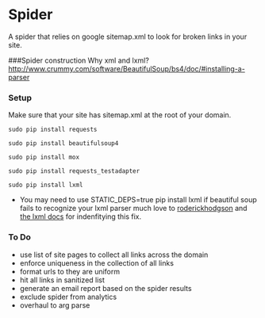 Spider
======
A spider that relies on google sitemap.xml to look for broken links in your site.

###Spider construction
Why xml and lxml?
http://www.crummy.com/software/BeautifulSoup/bs4/doc/#installing-a-parser

### Setup
Make sure that your site has sitemap.xml at the root of your domain.

```
sudo pip install requests

sudo pip install beautifulsoup4

sudo pip install mox

sudo pip install requests_testadapter

sudo pip install lxml

```
* You may need to use STATIC_DEPS=true pip install lxml if beautiful soup fails to recognize your lxml parser much love to [roderickhodgson](http://roderickhodgson.com/blog/2012/10/27/building-python-lxml-on-mac-os-x-10-dot-7) and [the lxml docs](http://lxml.de/installation.html) for indenfitying this fix.

### To Do
* use list of site pages to collect all links across the domain
* enforce uniqueness in the collection of all links
* format urls to they are uniform
* hit all links in sanitized list
* generate an email report based on the spider results
* exclude spider from analytics
* overhaul to arg parse
